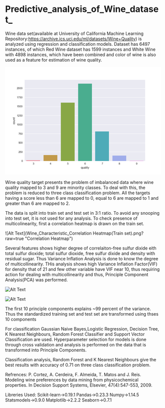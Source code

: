 # Predictive_analysis_of_Wine_dataset_

Wine data set(available at University of California Machine Learning Repository:https://archive.ics.uci.edu/ml/datasets/Wine+Quality) is analyzed using regression and classification models. Dataset has 6497 instances, of which Red Wine dataset has  1599 instances and White Wine with 4898 instances, which have been combined and color of wine is also used as a feature for estimation of wine quality.


![Alt Text](Wine_Quality_Histogram.png?raw=true "Histogram Wine Quality")

Wine quality target presents the problem of imbalanced data where wine quality mapped to 3 and 9 are minority classes. To deal with this, the problem is reduced to three class classification problem. All the targets having a score less than 6 are mapped to 0, equal to 6 are mapped to 1 and greater than 6 are mapped to 2.

The data is split into train set and test set in 3:1 ratio. To avoid any snooping into test set, it is not used for any analysis. To check presence of multicolinearity, first a correlation heatmap is drawn on the train set.

![Alt Text](Wine_Characteristic_Correlation Heatmap(Train set).png?raw=true "Correlation Heatmap")


Several features shows higher degree of correlaiton-free sulfur dixide eith total sulfur dioxide; total sulfur dioxide, free sulfur dixide and density with residual sugar. Thus Variance Inflation Analysis is done to know the degree of multicollinearity. THis analysis shows high Variance Inflation Factor(VIF) for density that of 21 and few other variable have VIF near 10, thus requiring action for dealing with multicollinearity and thus, Principle Component Analysis(PCA) was performed.


![Alt Text](Variance_Inflation_Factor.png?raw=true "Checking Multicolinearity")


![Alt Text](PCA_Variance_Explained.png?raw=true "Variance explained by Principle Components")


The first 10 principle components explains ~99 percent of the variance. Thus the standardized training set and test set are transformed using thses 10 components


For classification Gaussian Naive Bayes,Logistic Regression, Decision Tree, K Nearest Neighbours, Random Forest Classifier and Support Vector Classification are used. Hyperparameter selection for models is done through cross validation and analysis is performed on the data that is transformed into Principle Components.

Classification analysis, Random Forest and K Nearest Neighbours give the best results with accuracy of 0.71 on three class classification problem. 

Refrences:
P. Cortez, A. Cerdeira, F. Almeida, T. Matos and J. Reis. 
Modeling wine preferences by data mining from physicochemical properties. In Decision Support Systems, Elsevier, 47(4):547-553, 2009.

Libreries Used: 
Scikit-learn->0.19.1
Pandas->0.23.3
Numpy->1.14.5
Statsmodels->0.9.0
Matplotlib->2.2.2
Seaborn->0.7.1
